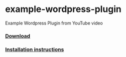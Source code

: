 # example-wordpress-plugin
Example Wordpress Plugin from YouTube video

<h3><a download href="https://raw.githubusercontent.com/TechTube/example-wordpress-plugin/master/example-plugin.php">Download</a></h3>  <h3><a href="https://youtu.be/l6NL-rF9bE8">Installation instructions</a></h3> 

